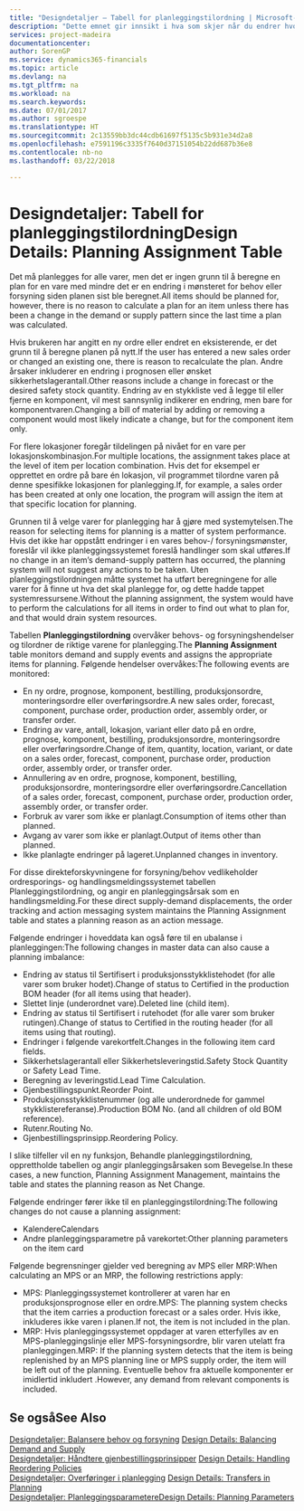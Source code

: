 ```yaml
---
title: "Designdetaljer – Tabell for planleggingstilordning | Microsoft-dokumentasjon"
description: "Dette emnet gir innsikt i hva som skjer når du endrer hvordan du planlegger for en vare."
services: project-madeira
documentationcenter: 
author: SorenGP
ms.service: dynamics365-financials
ms.topic: article
ms.devlang: na
ms.tgt_pltfrm: na
ms.workload: na
ms.search.keywords: 
ms.date: 07/01/2017
ms.author: sgroespe
ms.translationtype: HT
ms.sourcegitcommit: 2c13559bb3dc44cdb61697f5135c5b931e34d2a8
ms.openlocfilehash: e7591196c3335f7640d37151054b22dd687b36e8
ms.contentlocale: nb-no
ms.lasthandoff: 03/22/2018

---
```

# <a name="design-details-planning-assignment-table"></a><span data-ttu-id="3e7fc-103">Designdetaljer: Tabell for planleggingstilordning</span><span class="sxs-lookup"><span data-stu-id="3e7fc-103">Design Details: Planning Assignment Table</span></span>
<span data-ttu-id="3e7fc-104">Det må planlegges for alle varer, men det er ingen grunn til å beregne en plan for en vare med mindre det er en endring i mønsteret for behov eller forsyning siden planen sist ble beregnet.</span><span class="sxs-lookup"><span data-stu-id="3e7fc-104">All items should be planned for, however, there is no reason to calculate a plan for an item unless there has been a change in the demand or supply pattern since the last time a plan was calculated.</span></span>  
  
<span data-ttu-id="3e7fc-105">Hvis brukeren har angitt en ny ordre eller endret en eksisterende, er det grunn til å beregne planen på nytt.</span><span class="sxs-lookup"><span data-stu-id="3e7fc-105">If the user has entered a new sales order or changed an existing one, there is reason to recalculate the plan.</span></span> <span data-ttu-id="3e7fc-106">Andre årsaker inkluderer en endring i prognosen eller ønsket sikkerhetslagerantall.</span><span class="sxs-lookup"><span data-stu-id="3e7fc-106">Other reasons include a change in forecast or the desired safety stock quantity.</span></span> <span data-ttu-id="3e7fc-107">Endring av en stykkliste ved å legge til eller fjerne en komponent, vil mest sannsynlig indikerer en endring, men bare for komponentvaren.</span><span class="sxs-lookup"><span data-stu-id="3e7fc-107">Changing a bill of material by adding or removing a component would most likely indicate a change, but for the component item only.</span></span>  
  
<span data-ttu-id="3e7fc-108">For flere lokasjoner foregår tildelingen på nivået for en vare per lokasjonskombinasjon.</span><span class="sxs-lookup"><span data-stu-id="3e7fc-108">For multiple locations, the assignment takes place at the level of item per location combination.</span></span> <span data-ttu-id="3e7fc-109">Hvis det for eksempel er opprettet en ordre på bare én lokasjon, vil programmet tilordne varen på denne spesifikke lokasjonen for planlegging.</span><span class="sxs-lookup"><span data-stu-id="3e7fc-109">If, for example, a sales order has been created at only one location, the program will assign the item at that specific location for planning.</span></span>  
  
<span data-ttu-id="3e7fc-110">Grunnen til å velge varer for planlegging har å gjøre med systemytelsen.</span><span class="sxs-lookup"><span data-stu-id="3e7fc-110">The reason for selecting items for planning is a matter of system performance.</span></span> <span data-ttu-id="3e7fc-111">Hvis det ikke har oppstått endringer i en vares behov-/ forsyningsmønster, foreslår vil ikke planleggingssystemet foreslå handlinger som skal utføres.</span><span class="sxs-lookup"><span data-stu-id="3e7fc-111">If no change in an item’s demand-supply pattern has occurred, the planning system will not suggest any actions to be taken.</span></span> <span data-ttu-id="3e7fc-112">Uten planleggingstilordningen måtte systemet ha utført beregningene for alle varer for å finne ut hva det skal planlegge for, og dette hadde tappet systemressursene.</span><span class="sxs-lookup"><span data-stu-id="3e7fc-112">Without the planning assignment, the system would have to perform the calculations for all items in order to find out what to plan for, and that would drain system resources.</span></span>  
  
<span data-ttu-id="3e7fc-113">Tabellen **Planleggingstilordning** overvåker behovs- og forsyningshendelser og tilordner de riktige varene for planlegging.</span><span class="sxs-lookup"><span data-stu-id="3e7fc-113">The **Planning Assignment** table monitors demand and supply events and assigns the appropriate items for planning.</span></span> <span data-ttu-id="3e7fc-114">Følgende hendelser overvåkes:</span><span class="sxs-lookup"><span data-stu-id="3e7fc-114">The following events are monitored:</span></span>  
  
* <span data-ttu-id="3e7fc-115">En ny ordre, prognose, komponent, bestilling, produksjonsordre, monteringsordre eller overføringsordre.</span><span class="sxs-lookup"><span data-stu-id="3e7fc-115">A new sales order, forecast, component, purchase order, production order, assembly order, or transfer order.</span></span>  
* <span data-ttu-id="3e7fc-116">Endring av vare, antall, lokasjon, variant eller dato på en ordre, prognose, komponent, bestilling, produksjonsordre, monteringsordre eller overføringsordre.</span><span class="sxs-lookup"><span data-stu-id="3e7fc-116">Change of item, quantity, location, variant, or date on a sales order, forecast, component, purchase order, production order, assembly order, or transfer order.</span></span>  
* <span data-ttu-id="3e7fc-117">Annullering av en ordre, prognose, komponent, bestilling, produksjonsordre, monteringsordre eller overføringsordre.</span><span class="sxs-lookup"><span data-stu-id="3e7fc-117">Cancellation of a sales order, forecast, component, purchase order, production order, assembly order, or transfer order.</span></span>  
* <span data-ttu-id="3e7fc-118">Forbruk av varer som ikke er planlagt.</span><span class="sxs-lookup"><span data-stu-id="3e7fc-118">Consumption of items other than planned.</span></span>  
* <span data-ttu-id="3e7fc-119">Avgang av varer som ikke er planlagt.</span><span class="sxs-lookup"><span data-stu-id="3e7fc-119">Output of items other than planned.</span></span>  
* <span data-ttu-id="3e7fc-120">Ikke planlagte endringer på lageret.</span><span class="sxs-lookup"><span data-stu-id="3e7fc-120">Unplanned changes in inventory.</span></span>  
  
<span data-ttu-id="3e7fc-121">For disse direkteforskyvningene for forsyning/behov vedlikeholder ordresporings- og handlingsmeldingssystemet tabellen Planleggingstilordning, og angir en planleggingsårsak som en handlingsmelding.</span><span class="sxs-lookup"><span data-stu-id="3e7fc-121">For these direct supply-demand displacements, the order tracking and action messaging system maintains the Planning Assignment table and states a planning reason as an action message.</span></span>  
  
<span data-ttu-id="3e7fc-122">Følgende endringer i hoveddata kan også føre til en ubalanse i planleggingen:</span><span class="sxs-lookup"><span data-stu-id="3e7fc-122">The following changes in master data can also cause a planning imbalance:</span></span>  
  
* <span data-ttu-id="3e7fc-123">Endring av status til Sertifisert i produksjonsstykklistehodet (for alle varer som bruker hodet).</span><span class="sxs-lookup"><span data-stu-id="3e7fc-123">Change of status to Certified in the production BOM header (for all items using that header).</span></span>  
* <span data-ttu-id="3e7fc-124">Slettet linje (underordnet vare).</span><span class="sxs-lookup"><span data-stu-id="3e7fc-124">Deleted line (child item).</span></span>  
* <span data-ttu-id="3e7fc-125">Endring av status til Sertifisert i rutehodet (for alle varer som bruker rutingen).</span><span class="sxs-lookup"><span data-stu-id="3e7fc-125">Change of status to Certified in the routing header (for all items using that routing).</span></span>  
* <span data-ttu-id="3e7fc-126">Endringer i følgende varekortfelt.</span><span class="sxs-lookup"><span data-stu-id="3e7fc-126">Changes in the following item card fields.</span></span>  
* <span data-ttu-id="3e7fc-127">Sikkerhetslagerantall eller Sikkerhetsleveringstid.</span><span class="sxs-lookup"><span data-stu-id="3e7fc-127">Safety Stock Quantity or Safety Lead Time.</span></span>  
* <span data-ttu-id="3e7fc-128">Beregning av leveringstid.</span><span class="sxs-lookup"><span data-stu-id="3e7fc-128">Lead Time Calculation.</span></span>  
* <span data-ttu-id="3e7fc-129">Gjenbestillingspunkt.</span><span class="sxs-lookup"><span data-stu-id="3e7fc-129">Reorder Point.</span></span>  
* <span data-ttu-id="3e7fc-130">Produksjonsstykklistenummer (og alle underordnede for gammel stykklistereferanse).</span><span class="sxs-lookup"><span data-stu-id="3e7fc-130">Production BOM No. (and all children of old BOM reference).</span></span>  
* <span data-ttu-id="3e7fc-131">Rutenr.</span><span class="sxs-lookup"><span data-stu-id="3e7fc-131">Routing No.</span></span>  
* <span data-ttu-id="3e7fc-132">Gjenbestillingsprinsipp.</span><span class="sxs-lookup"><span data-stu-id="3e7fc-132">Reordering Policy.</span></span>  
  
<span data-ttu-id="3e7fc-133">I slike tilfeller vil en ny funksjon, Behandle planleggingstilordning, opprettholde tabellen og angir planleggingsårsaken som Bevegelse.</span><span class="sxs-lookup"><span data-stu-id="3e7fc-133">In these cases, a new function, Planning Assignment Management, maintains the table and states the planning reason as Net Change.</span></span>  
  
<span data-ttu-id="3e7fc-134">Følgende endringer fører ikke til en planleggingstilordning:</span><span class="sxs-lookup"><span data-stu-id="3e7fc-134">The following changes do not cause a planning assignment:</span></span>  
  
* <span data-ttu-id="3e7fc-135">Kalendere</span><span class="sxs-lookup"><span data-stu-id="3e7fc-135">Calendars</span></span>  
* <span data-ttu-id="3e7fc-136">Andre planleggingsparametre på varekortet:</span><span class="sxs-lookup"><span data-stu-id="3e7fc-136">Other planning parameters on the item card</span></span>  
  
<span data-ttu-id="3e7fc-137">Følgende begrensninger gjelder ved beregning av MPS eller MRP:</span><span class="sxs-lookup"><span data-stu-id="3e7fc-137">When calculating an MPS or an MRP, the following restrictions apply:</span></span>  
  
* <span data-ttu-id="3e7fc-138">MPS: Planleggingssystemet kontrollerer at varen har en produksjonsprognose eller en ordre.</span><span class="sxs-lookup"><span data-stu-id="3e7fc-138">MPS: The planning system checks that the item carries a production forecast or a sales order.</span></span> <span data-ttu-id="3e7fc-139">Hvis ikke, inkluderes ikke varen i planen.</span><span class="sxs-lookup"><span data-stu-id="3e7fc-139">If not, the item is not included in the plan.</span></span>  
* <span data-ttu-id="3e7fc-140">MRP: Hvis planleggingssystemet oppdager at varen etterfylles av en MPS-planleggingslinje eller MPS-forsyningsordre, blir varen utelatt fra planleggingen.</span><span class="sxs-lookup"><span data-stu-id="3e7fc-140">MRP: If the planning system detects that the item is being replenished by an MPS planning line or MPS supply order, the item will be left out of the planning.</span></span> <span data-ttu-id="3e7fc-141">Eventuelle behov fra aktuelle komponenter er imidlertid inkludert .</span><span class="sxs-lookup"><span data-stu-id="3e7fc-141">However, any demand from relevant components is included.</span></span>  
  
## <a name="see-also"></a><span data-ttu-id="3e7fc-142">Se også</span><span class="sxs-lookup"><span data-stu-id="3e7fc-142">See Also</span></span>  
<span data-ttu-id="3e7fc-143">[Designdetaljer: Balansere behov og forsyning](design-details-balancing-demand-and-supply.md) </span><span class="sxs-lookup"><span data-stu-id="3e7fc-143">[Design Details: Balancing Demand and Supply](design-details-balancing-demand-and-supply.md) </span></span>  
<span data-ttu-id="3e7fc-144">[Designdetaljer: Håndtere gjenbestillingsprinsipper](design-details-handling-reordering-policies.md) </span><span class="sxs-lookup"><span data-stu-id="3e7fc-144">[Design Details: Handling Reordering Policies](design-details-handling-reordering-policies.md) </span></span>  
<span data-ttu-id="3e7fc-145">[Designdetaljer: Overføringer i planlegging](design-details-transfers-in-planning.md) </span><span class="sxs-lookup"><span data-stu-id="3e7fc-145">[Design Details: Transfers in Planning](design-details-transfers-in-planning.md) </span></span>  
[<span data-ttu-id="3e7fc-146">Designdetaljer: Planleggingsparametere</span><span class="sxs-lookup"><span data-stu-id="3e7fc-146">Design Details: Planning Parameters</span></span>](design-details-planning-parameters.md)  

